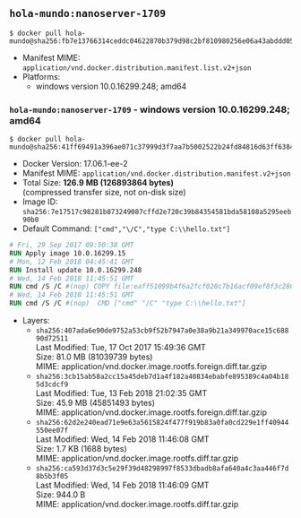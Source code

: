 ## `hola-mundo:nanoserver-1709`

```console
$ docker pull hola-mundo@sha256:fb7e13766314ceddc04622870b379d98c2bf810980256e06a43abddd0591b151
```

-	Manifest MIME: `application/vnd.docker.distribution.manifest.list.v2+json`
-	Platforms:
	-	windows version 10.0.16299.248; amd64

### `hola-mundo:nanoserver-1709` - windows version 10.0.16299.248; amd64

```console
$ docker pull hola-mundo@sha256:41ff69491a396ae071c37999d3f7aa7b5002522b24fd84816d63ff6384b362ab
```

-	Docker Version: 17.06.1-ee-2
-	Manifest MIME: `application/vnd.docker.distribution.manifest.v2+json`
-	Total Size: **126.9 MB (126893864 bytes)**  
	(compressed transfer size, not on-disk size)
-	Image ID: `sha256:7e17517c98281b873249087cffd2e720c39b84354581bda58108a5295eeb90b0`
-	Default Command: `["cmd","\/C","type C:\\hello.txt"]`

```dockerfile
# Fri, 29 Sep 2017 09:50:38 GMT
RUN Apply image 10.0.16299.15
# Mon, 12 Feb 2018 04:45:41 GMT
RUN Install update 10.0.16299.248
# Wed, 14 Feb 2018 11:45:51 GMT
RUN cmd /S /C #(nop) COPY file:eaff51099b4f6a2fcf020c7b16acf09ef8f3c2802c4417b65b14efe9b0540dd8 in C: 
# Wed, 14 Feb 2018 11:45:51 GMT
RUN cmd /S /C #(nop)  CMD ["cmd" "/C" "type C:\\hello.txt"]
```

-	Layers:
	-	`sha256:407ada6e90de9752a53cb9f52b7947a0e38a9b21a349970ace15c68890d72511`  
		Last Modified: Tue, 17 Oct 2017 15:49:36 GMT  
		Size: 81.0 MB (81039739 bytes)  
		MIME: application/vnd.docker.image.rootfs.foreign.diff.tar.gzip
	-	`sha256:3cb15ab58a2cc15a45deb7d1a4f182a40834ebabfe895389c4a04b185d3cdcf9`  
		Last Modified: Tue, 13 Feb 2018 21:02:35 GMT  
		Size: 45.9 MB (45851493 bytes)  
		MIME: application/vnd.docker.image.rootfs.foreign.diff.tar.gzip
	-	`sha256:62d2e240ead71e9e63a5615824f477f919b83a0fa0cd229e1ff40944550ee07f`  
		Last Modified: Wed, 14 Feb 2018 11:46:08 GMT  
		Size: 1.7 KB (1688 bytes)  
		MIME: application/vnd.docker.image.rootfs.diff.tar.gzip
	-	`sha256:ca593d37d3c5e29f39d48298997f8533dbadb8afa640a4c3aa446f7d8b5b3f05`  
		Last Modified: Wed, 14 Feb 2018 11:46:09 GMT  
		Size: 944.0 B  
		MIME: application/vnd.docker.image.rootfs.diff.tar.gzip
